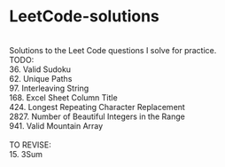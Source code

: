 # LeetCode-solutions
<br>
Solutions to the Leet Code questions I solve for practice.<br>
TODO:
<br>
36. Valid Sudoku <br>
62. Unique Paths <br>
97. Interleaving String <br>
168. Excel Sheet Column Title <br>
424. Longest Repeating Character Replacement <br>
2827. Number of Beautiful Integers in the Range <br>
941. Valid Mountain Array <br>
<br>
TO REVISE:
<br>
15. 3Sum
